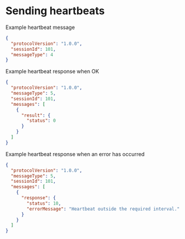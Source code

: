 # Sending heartbeats

Example heartbeat message

```json
{
  "protocolVersion": "1.0.0",
  "sessionId": 101,
  "messageType": 4
}
```

Example heartbeat response when OK

```json
{
  "protocolVersion": "1.0.0",
  "messageType": 5,
  "sessionId": 101,
  "messages": [
    {
      "result": {
        "status": 0
      }
    }
  ]
}
```

Example heartbeat response when an error has occurred

```json
{
  "protocolVersion": "1.0.0",
  "messageType": 5,
  "sessionId": 101,
  "messages": [
    {
      "response": {
        "status": 10,
        "errorMessage": "Heartbeat outside the required interval."
      }
    }
  ]
}
```

